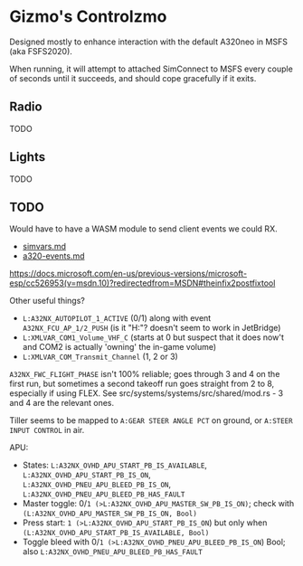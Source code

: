 Gizmo's Controlzmo
==================

Designed mostly to enhance interaction with the default A320neo in MSFS (aka FSFS2020).

When running, it will attempt to attached SimConnect to MSFS every couple of seconds until it succeeds, and should cope gracefully if it exits.

Radio
-----

TODO

Lights
------

TODO

TODO
----

Would have to have a WASM module to send client events we could RX.
* [simvars.md](https://github.com/flybywiresim/a32nx/blob/autopilot/docs/a320-simvars.md)
* [a320-events.md](https://github.com/flybywiresim/a32nx/blob/autopilot/docs/a320-events.md)

https://docs.microsoft.com/en-us/previous-versions/microsoft-esp/cc526953(v=msdn.10)?redirectedfrom=MSDN#theinfix2postfixtool

Other useful things?
* `L:A32NX_AUTOPILOT_1_ACTIVE` (0/1) along with event `A32NX_FCU_AP_1/2_PUSH` (is it "H:"? doesn't seem to work in JetBridge)
* `L:XMLVAR_COM1_Volume_VHF_C` (starts at 0 but suspect that it does now't and COM2 is actually 'owning' the in-game volume)
* `L:XMLVAR_COM_Transmit_Channel` (1, 2 or 3)

`A32NX_FWC_FLIGHT_PHASE` isn't 100% reliable; goes through 3 and 4 on the first run, but sometimes a second takeoff run goes straight from 2 to 8, especially if using FLEX.
See src/systems/systems/src/shared/mod.rs - 3 and 4 are the relevant ones.

Tiller seems to be mapped to `A:GEAR STEER ANGLE PCT` on ground, or `A:STEER INPUT CONTROL` in air.

APU:
* States: `L:A32NX_OVHD_APU_START_PB_IS_AVAILABLE`, `L:A32NX_OVHD_APU_START_PB_IS_ON`, `L:A32NX_OVHD_PNEU_APU_BLEED_PB_IS_ON`, `L:A32NX_OVHD_PNEU_APU_BLEED_PB_HAS_FAULT`
* Master toggle: 0/`1 (>L:A32NX_OVHD_APU_MASTER_SW_PB_IS_ON)`; check with `(L:A32NX_OVHD_APU_MASTER_SW_PB_IS_ON, Bool)`
* Press start: `1 (>L:A32NX_OVHD_APU_START_PB_IS_ON`) but only when `(L:A32NX_OVHD_APU_START_PB_IS_AVAILABLE, Bool)`
* Toggle bleed with 0/`1 (>L:A32NX_OVHD_PNEU_APU_BLEED_PB_IS_ON`) Bool; also `L:A32NX_OVHD_PNEU_APU_BLEED_PB_HAS_FAULT`
